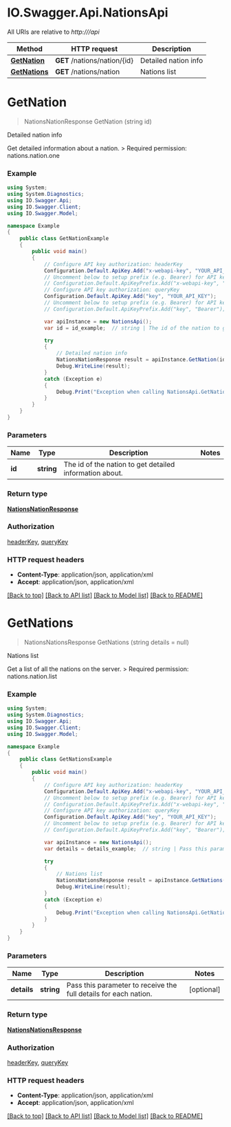 # IO.Swagger.Api.NationsApi

All URIs are relative to *http://<host>/api*

Method | HTTP request | Description
------------- | ------------- | -------------
[**GetNation**](NationsApi.md#getnation) | **GET** /nations/nation/{id} | Detailed nation info
[**GetNations**](NationsApi.md#getnations) | **GET** /nations/nation | Nations list


<a name="getnation"></a>
# **GetNation**
> NationsNationResponse GetNation (string id)

Detailed nation info

Get detailed information about a nation.  > Required permission: nations.nation.one 

### Example
```csharp
using System;
using System.Diagnostics;
using IO.Swagger.Api;
using IO.Swagger.Client;
using IO.Swagger.Model;

namespace Example
{
    public class GetNationExample
    {
        public void main()
        {
            // Configure API key authorization: headerKey
            Configuration.Default.ApiKey.Add("x-webapi-key", "YOUR_API_KEY");
            // Uncomment below to setup prefix (e.g. Bearer) for API key, if needed
            // Configuration.Default.ApiKeyPrefix.Add("x-webapi-key", "Bearer");
            // Configure API key authorization: queryKey
            Configuration.Default.ApiKey.Add("key", "YOUR_API_KEY");
            // Uncomment below to setup prefix (e.g. Bearer) for API key, if needed
            // Configuration.Default.ApiKeyPrefix.Add("key", "Bearer");

            var apiInstance = new NationsApi();
            var id = id_example;  // string | The id of the nation to get detailed information about.

            try
            {
                // Detailed nation info
                NationsNationResponse result = apiInstance.GetNation(id);
                Debug.WriteLine(result);
            }
            catch (Exception e)
            {
                Debug.Print("Exception when calling NationsApi.GetNation: " + e.Message );
            }
        }
    }
}
```

### Parameters

Name | Type | Description  | Notes
------------- | ------------- | ------------- | -------------
 **id** | **string**| The id of the nation to get detailed information about. | 

### Return type

[**NationsNationResponse**](NationsNationResponse.md)

### Authorization

[headerKey](../README.md#headerKey), [queryKey](../README.md#queryKey)

### HTTP request headers

 - **Content-Type**: application/json, application/xml
 - **Accept**: application/json, application/xml

[[Back to top]](#) [[Back to API list]](../README.md#documentation-for-api-endpoints) [[Back to Model list]](../README.md#documentation-for-models) [[Back to README]](../README.md)

<a name="getnations"></a>
# **GetNations**
> NationsNationsResponse GetNations (string details = null)

Nations list

Get a list of all the nations on the server.  > Required permission: nations.nation.list 

### Example
```csharp
using System;
using System.Diagnostics;
using IO.Swagger.Api;
using IO.Swagger.Client;
using IO.Swagger.Model;

namespace Example
{
    public class GetNationsExample
    {
        public void main()
        {
            // Configure API key authorization: headerKey
            Configuration.Default.ApiKey.Add("x-webapi-key", "YOUR_API_KEY");
            // Uncomment below to setup prefix (e.g. Bearer) for API key, if needed
            // Configuration.Default.ApiKeyPrefix.Add("x-webapi-key", "Bearer");
            // Configure API key authorization: queryKey
            Configuration.Default.ApiKey.Add("key", "YOUR_API_KEY");
            // Uncomment below to setup prefix (e.g. Bearer) for API key, if needed
            // Configuration.Default.ApiKeyPrefix.Add("key", "Bearer");

            var apiInstance = new NationsApi();
            var details = details_example;  // string | Pass this parameter to receive the full details for each nation. (optional) 

            try
            {
                // Nations list
                NationsNationsResponse result = apiInstance.GetNations(details);
                Debug.WriteLine(result);
            }
            catch (Exception e)
            {
                Debug.Print("Exception when calling NationsApi.GetNations: " + e.Message );
            }
        }
    }
}
```

### Parameters

Name | Type | Description  | Notes
------------- | ------------- | ------------- | -------------
 **details** | **string**| Pass this parameter to receive the full details for each nation. | [optional] 

### Return type

[**NationsNationsResponse**](NationsNationsResponse.md)

### Authorization

[headerKey](../README.md#headerKey), [queryKey](../README.md#queryKey)

### HTTP request headers

 - **Content-Type**: application/json, application/xml
 - **Accept**: application/json, application/xml

[[Back to top]](#) [[Back to API list]](../README.md#documentation-for-api-endpoints) [[Back to Model list]](../README.md#documentation-for-models) [[Back to README]](../README.md)

